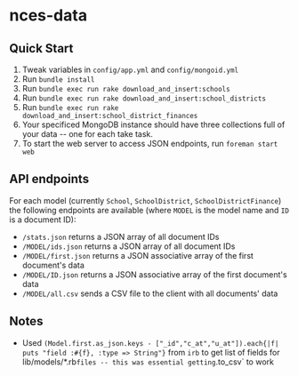 nces-data
=========

Quick Start
-----------
1. Tweak variables in `config/app.yml` and `config/mongoid.yml`
2. Run `bundle install`
3. Run `bundle exec run rake download_and_insert:schools`
4. Run `bundle exec run rake download_and_insert:school_districts`
5. Run `bundle exec run rake download_and_insert:school_district_finances`
6. Your specificed MongoDB instance should have three collections full of your data -- one for each take task.
7. To start the web server to access JSON endpoints, run `foreman start web`

API endpoints
-------------
For each model (currently `School`, `SchoolDistrict`, `SchoolDistrictFinance`) the following endpoints are available (where `MODEL` is the model name and `ID` is a document ID):
- `/stats.json` returns a JSON array of all document IDs
- `/MODEL/ids.json` returns a JSON array of all document IDs
- `/MODEL/first.json` returns a JSON associative array of the first document's data
- `/MODEL/ID.json` returns a JSON associative array of the first document's data
- `/MODEL/all.csv` sends a CSV file to the client with all documents' data

Notes
-----
- Used `(Model.first.as_json.keys - ["_id","c_at","u_at"]).each{|f| puts "field :#{f}, :type => String"}` from `irb` to get list of fields for lib/models/*.rb` files -- this was essential getting `.to_csv` to work
